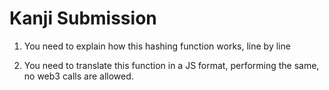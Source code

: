 # Kanji Submission

1) You need to explain how this hashing function works, line by line

2) You need to translate this function in a JS format, performing the same, no web3 calls are allowed.